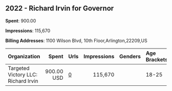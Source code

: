 ## 2022 - Richard Irvin for Governor 
**Spent**: 900.00

**Impressions**: 115,670

**Billing Addresses**: 1100 Wilson Blvd, 10th Floor,Arlington,22209,US

|Organization|Spent|Urls|Impressions|Genders|Age Brackets|Country Codes|
|:---|---:|:---|---:|:---|:---|:---|
|Targeted Victory  LLC: Richard Irvin|900.00 USD|[0](https://www.snap.com/political-ads/asset/a26864ad576df243e5c7598667a55e28c44f2e1211a72e5752682998f78b4aa5?mediaType=mp4)|115,670||18-25|united states|
